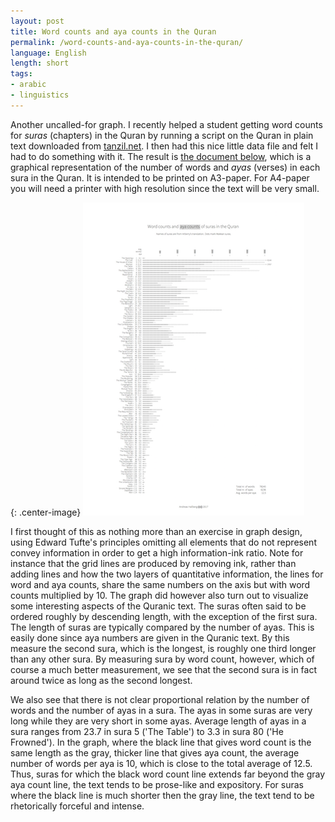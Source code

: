 ```yaml
---
layout: post
title: Word counts and aya counts in the Quran
permalink: /word-counts-and-aya-counts-in-the-quran/
language: English
length: short
tags:
- arabic
- linguistics
---
```


Another uncalled-for graph. I recently helped a student getting word counts for *suras* (chapters) in the Quran by running a script on the Quran in plain text downloaded from [tanzil.net](http://tanzil.net). I then had this nice little data file and felt I had to do something with it. The result is [the document below](/documents/quran-wc.tex.pdf), which is a graphical representation of the number of words and *ayas* (verses) in each sura in the Quran. It is intended to be printed on A3-paper. For A4-paper you will need a printer with high resolution since the text will be very small.

{: .center-image}
[![Word counts and aya counts of surahs in the Quran](/images/quran-wc-thumbnail.png)](/documents/quran-wc.tex.pdf)

I first thought of this as nothing more than an exercise in graph design, using Edward Tufte's principles omitting all elements that do not represent convey information in order to get a high information-ink ratio. Note for instance that the grid lines are produced by removing ink, rather than adding lines and how the two layers of quantitative information, the lines for word and aya counts, share the same numbers on the axis but with word counts multiplied by&nbsp;10. The graph did however also turn out to visualize some interesting aspects of the Quranic text. The suras often said to be ordered roughly by descending length, with the exception of the first sura. The length of suras are typically compared by the number of ayas. This is easily done since aya numbers are given in the Quranic text. By this measure the second sura, which is the longest, is roughly one third longer than any other sura. By measuring sura by word count, however, which of course a much better measurement, we see that the second sura is in fact around twice as long as the second longest.

We also see that there is not clear proportional relation by the number of words and the number of ayas in a sura. The ayas in some suras are very long while they are very short in some ayas. Average length of ayas in a sura ranges from 23.7 in sura&nbsp;5 ('The Table') to&nbsp;3.3 in sura&nbsp;80 ('He Frowned'). In the graph, where the black line that gives word count is the same length as the gray, thicker line that gives aya count, the average number of words per aya is&nbsp;10, which is close to the total average of&nbsp;12.5. Thus, suras for which the black word count line extends far beyond the gray aya count line, the text tends to be prose-like and expository. For suras where the black line is much shorter then the gray line, the text tend to be rhetorically forceful and intense.
